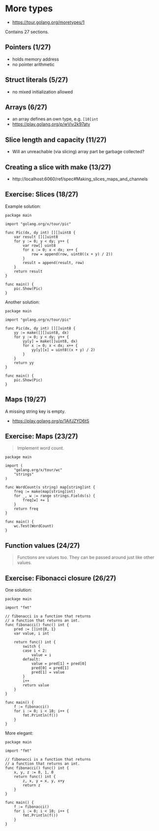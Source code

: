 # More types

* https://tour.golang.org/moretypes/1

Contains 27 sections.

## Pointers (1/27)

* holds memory address
* no pointer arithmetic

## Struct literals (5/27)

* no mixed initialization allowed

## Arrays (6/27)

* an array defines an own type, e.g. `[10]int`
* https://play.golang.org/p/wViv2k97aty

## Slice length and capacity (11/27)

* Will an unreachable (via slicing) array part be garbage collected?

## Creating a slice with make (13/27)

* http://localhost:6060/ref/spec#Making_slices_maps_and_channels

## Exercise: Slices (18/27)

Example solution:

```
package main

import "golang.org/x/tour/pic"

func Pic(dx, dy int) [][]uint8 {
	var result [][]uint8
	for y := 0; y < dy; y++ {
		var row[] uint8
		for x := 0; x < dx; x++ {
			row = append(row, uint8((x + y) / 2))
		}
		result = append(result, row)
	}
	return result
}

func main() {
	pic.Show(Pic)
}
```

Another solution:

```
package main

import "golang.org/x/tour/pic"

func Pic(dx, dy int) [][]uint8 {
	yy := make([][]uint8, dx)
	for y := 0; y < dy; y++ {
		yy[y] = make([]uint8, dx)
		for x := 0; x < dx; x++ {
			yy[y][x] = uint8((x + y) / 2)
		}
	}
	return yy
}

func main() {
	pic.Show(Pic)
}
```

## Maps (19/27)

A missing string key is empty.

* https://play.golang.org/p/1AifJZYD6tS


## Exercise: Maps (23/27)

> Implement word count.

```
package main

import (
	"golang.org/x/tour/wc"
	"strings"
)

func WordCount(s string) map[string]int {
	freq := make(map[string]int)
	for _, w := range strings.Fields(s) {
		freq[w] += 1
	}
	return freq
}

func main() {
	wc.Test(WordCount)
}
```

## Function values (24/27)

> Functions are values too. They can be passed around just like other values.

## Exercise: Fibonacci closure (26/27)

One solution:

```
package main

import "fmt"

// fibonacci is a function that returns
// a function that returns an int.
func fibonacci() func() int {
	pred := []int{0, 1}
	var value, i int
	
	return func() int {
		switch {
		case i < 2:
			value = i
		default:
			value = pred[1] + pred[0]
			pred[0] = pred[1]
			pred[1] = value
		}
		i++
		return value
	}
}

func main() {
	f := fibonacci()
	for i := 0; i < 10; i++ {
		fmt.Println(f())
	}
}
```

More elegant:

```
package main

import "fmt"

// fibonacci is a function that returns
// a function that returns an int.
func fibonacci() func() int {
	x, y, z := 0, 1, 0
	return func() int {
		z, x, y = x, y, x+y
		return z
	}
}

func main() {
	f := fibonacci()
	for i := 0; i < 10; i++ {
		fmt.Println(f())
	}
}
```
